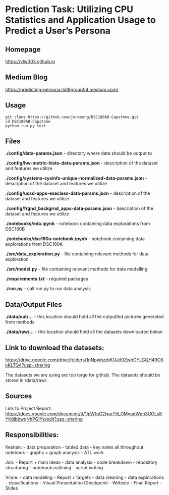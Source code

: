 # Prediction Task: Utilizing CPU Statistics and Application Usage to Predict a User’s Persona



## Homepage
https://vlw003.github.io

## Medium Blog
https://predicting-persona-b09group04.medium.com/

## Usage
```
git clone https://github.com/jonxsong/DSC180AB-Capstone.git
cd DSC180AB-Capstone
python run.py test
```



## Files

**./config/data-params.json** - directory where data should be output to

**./config/hw-metric-histo-data-params.json** - description of the dataset and features we utilize

**./config/systems-sysinfo-unique-normalized-data-params.json** - description of the dataset and features we utilize

**./config/ucsd-apps-execlass-data-params.json** - description of the dataset and features we utilize

**./config/frgnd_backgrnd_apps-data-params.json** - description of the dataset and features we utilize

**./notebooks/eda.ipynb** - notebook containing data explorations from DSC180B

**./notebooks/dsc180a-notebook.ipynb** - notebook containing data explorations from DSC180A

**./src/data_exploration.py** - file containing relevant methods for data exploration

**./src/model.py** - file containing relevant methods for data modelling

**./requirements.txt** - required packages

**./run.py** - call run.py to run data analysis



## Data/Output Files

**./data/out/...** - this location should hold all the outputted pictures generated from methods

**./data/raw/...** - this location should hold all the datasets downloaded below



## Link to download the datasets:
https://drive.google.com/drive/folders/1nNpwhzrbKUJd0ZwbCYLGQH49CKkKLTQ4?usp=sharing

The datasets we are using are too large for github. The datasets should be stored in /data/raw/.



## Sources
Link to Project Report: https://docs.google.com/document/d/1IpWfuG2IxurT5LOMyudWpn3UOLsKYKdjbbwqNhPGlYk/edit?usp=sharing



## Responsibilities:
Keshan:
    - data preparation
    - tabled data
    - key notes all throughout notebook
    - graphs + graph analysis
    - ATL work

Jon:
    - Report + main ideas
    - data analysis - code breakdown
    - repository structuring
    - notebook outlining
    - script writing

Vince:
    - data modeling
    - Report + targets
    - data cleaning
    - data explorations
    - classifications
    - Visual Presentation Checkpoint
    - Website
    - Final Report
    - Slides

